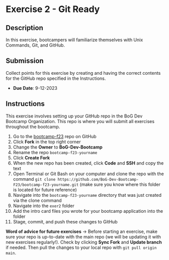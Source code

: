 # Exercise 2 - Git Ready

## Description
In this exercise, bootcampers will familiarize themselves with Unix Commands, Git, and GitHub. 

## Submission
Collect points for this exercise by creating and having the correct contents for the GitHub repo specified in the Instructions. 
- **Due Date**: 9-12-2023

## Instructions
This exercise involves setting up your GitHub repo in the BoG Dev Bootcamp Organization. This repo is where you will submit all exercises throughout the bootcamp. 

1. Go to the [bootcamp-f23](https://github.com/BoG-Dev-Bootcamp-F23/bootcamp-f23) repo on GitHub
2. Click **Fork** in the top right corner
3. Change the **Owner** to **BoG-Dev-Bootcamp**
4. Rename the repo `bootcamp-f23-yourname`
5. Click **Create Fork**
6. When the new repo has been created, click **Code** and **SSH** and copy the text
7. Open Terminal or Git Bash on your computer and clone the repo with the command `git clone https://github.com/BoG-Dev-Bootcamp-F23/bootcamp-f23-yourname.git` (make sure you know where this folder is located for future reference)
8. Navigate into the `bootcamp-f23-yourname` directory that was just created via the clone command
9. Navigate into the `exer2` folder
10. Add the intro card files you wrote for your bootcamp application into the folder
11. Stage, commit, and push these changes to GitHub

**Word of advice for future exercises** -> Before starting an exercise, make sure your repo is up-to-date with the main repo (we will be updating it with new exercises regularly!). Check by clicking **Sync Fork** and **Update branch** if needed. Then pull the changes to your local repo with `git pull origin main`.
